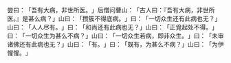 尝曰：​「吾有大病，非世所医。​」后僧问曹山：​「古人曰：『吾有大病，非世所医。』是甚么病？​」山曰：​「攒簇不得底病。​」曰：​「一切众生还有此病也无？​」山曰：​「人人尽有。​」曰：​「和尚还有此病也无？​」山曰：​「正覓起处不得。​」曰：​「一切众生为甚么不病？​」山曰：​「一切众生若病，即非众生。​」曰：​「未审诸佛还有此病也无？​」山曰：​「有。​」曰：​「既有，为甚么不病？​」山曰：​「为伊惺惺。​」